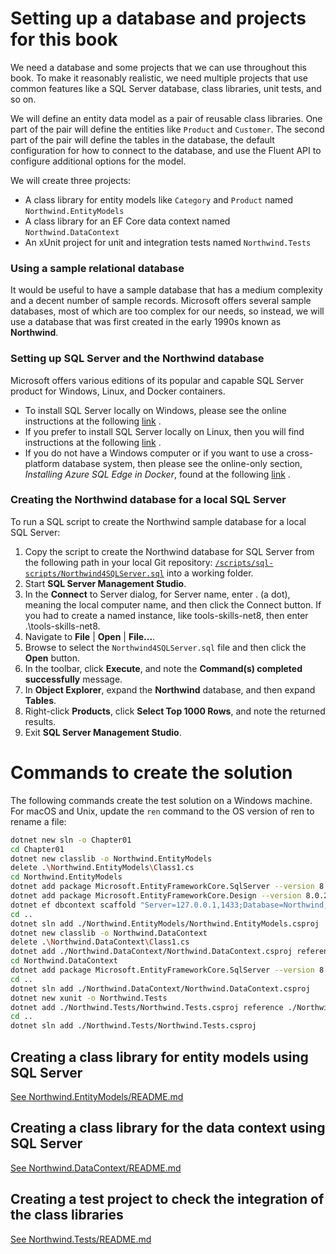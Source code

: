 # Setting up a database and projects for this book
We need a database and some projects that we can use throughout this book. To make it reasonably realistic, we need multiple projects that use common features like a SQL Server database, class libraries, unit tests, and so on.

We will define an entity data model as a pair of reusable class libraries. One part of the pair will define the entities like `Product` and `Customer`. The second part of the pair will define the tables in the database, the default configuration for how to connect to the database, and use the Fluent API to configure additional options for the model.

We will create three projects:
* A class library for entity models like `Category` and `Product` named `Northwind.EntityModels`
* A class library for an EF Core data context named `Northwind.DataContext`
* An xUnit project for unit and integration tests named `Northwind.Tests`

### Using a sample relational database
It would be useful to have a sample database that has a medium complexity and a decent number of sample records. Microsoft offers several sample databases, most of which are too complex for our needs, so instead, we will use a database that was first created in the early 1990s known as **Northwind**.
 
### Setting up SQL Server and the Northwind database
Microsoft offers various editions of its popular and capable SQL Server product for Windows, Linux, and Docker containers.
* To install SQL Server locally on Windows, please see the online instructions at the following [link](../../docs/sql-server/README.md) .
* If you prefer to install SQL Server locally on Linux, then you will find instructions at the following [link](https://learn.microsoft.com/en-us/sql/linux/sql-server-linux-setup?view=sql-server-ver17) .
* If you do not have a Windows computer or if you want to use a cross-platform database system, then please see the online-only section, *Installing Azure SQL Edge in Docker*, found at the following [link](../../docs/sql-server/edge.md) .

### Creating the Northwind database for a local SQL Server
To run a SQL script to create the Northwind sample database for a local SQL Server:
1. Copy the script to create the Northwind database for SQL Server from the following path in your local Git repository: [`/scripts/sql-scripts/Northwind4SQLServer.sql`](../../scripts/sql-scripts/Northwind4SQLServer.sql) into a working folder.
2. Start **SQL Server Management Studio**.
3. In the **Connect** to Server dialog, for Server name, enter . (a dot), meaning the local computer name, and then click the Connect button. If you had to create a named instance, like tools-skills-net8, then enter .\tools-skills-net8.
4. Navigate to **File** | **Open** | **File...**.
5. Browse to select the `Northwind4SQLServer.sql` file and then click the **Open** button.
6. In the toolbar, click **Execute**, and note the **Command(s) completed successfully** message.
7. In **Object Explorer**, expand the **Northwind** database, and then expand **Tables**.
8. Right-click **Products**, click **Select Top 1000 Rows**, and note the returned results.
9. Exit **SQL Server Management Studio**.


# Commands to create the solution
The following commands create the test solution on a Windows machine. For macOS and Unix, update the `ren` command to the OS version of ren to rename a file:
```bash
dotnet new sln -o Chapter01
cd Chapter01
dotnet new classlib -o Northwind.EntityModels
delete .\Northwind.EntityModels\Class1.cs
cd Northwind.EntityModels
dotnet add package Microsoft.EntityFrameworkCore.SqlServer --version 8.0.20
dotnet add package Microsoft.EntityFrameworkCore.Design --version 8.0.20
dotnet ef dbcontext scaffold "Server=127.0.0.1,1433;Database=Northwind;User Id=sa;Password=StrongP@ssw0rd123!;TrustServerCertificate=True;MultipleActiveResultSets=True;" Microsoft.EntityFrameworkCore.SqlServer --namespace Northwind.EntityModels --data-annotations
cd ..
dotnet sln add ./Northwind.EntityModels/Northwind.EntityModels.csproj
dotnet new classlib -o Northwind.DataContext
delete .\Northwind.DataContext\Class1.cs
dotnet add ./Northwind.DataContext/Northwind.DataContext.csproj reference ./Northwind.EntityModels/Northwind.EntityModels.csproj
cd Northwind.DataContext
dotnet add package Microsoft.EntityFrameworkCore.SqlServer --version 8.0.20
cd ..
dotnet sln add ./Northwind.DataContext/Northwind.DataContext.csproj
dotnet new xunit -o Northwind.Tests
dotnet add ./Northwind.Tests/Northwind.Tests.csproj reference ./Northwind.DataContext/Northwind.DataContext.csproj
cd ..
dotnet sln add ./Northwind.Tests/Northwind.Tests.csproj
```
## Creating a class library for entity models using SQL Server
[See Northwind.EntityModels/README.md](Northwind.EntityModels/README.md) 
## Creating a class library for the data context using SQL Server
[See Northwind.DataContext/README.md](Northwind.DataContext/README.md) 
## Creating a test project to check the integration of the class libraries
[See Northwind.Tests/README.md](Northwind.Tests/README.md) 